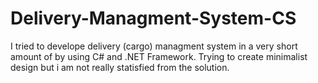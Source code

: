 # Delivery-Managment-System-CS
I tried to develope delivery (cargo) managment system in a very short amount of by using C# and .NET Framework.
Trying to create minimalist design but i am not really statisfied from the solution.

